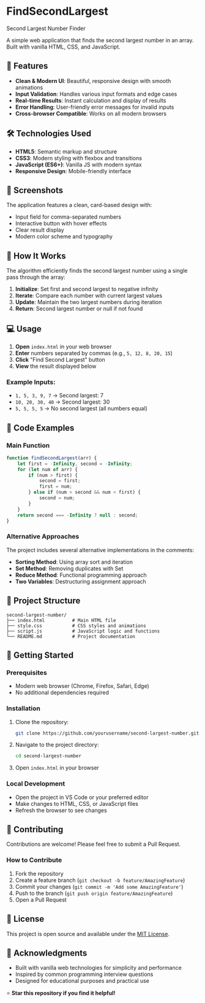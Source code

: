 # FindSecondLargest
Second Largest Number Finder

A simple web application that finds the second largest number in an array. Built with vanilla HTML, CSS, and JavaScript.

## 🚀 Features

- **Clean & Modern UI**: Beautiful, responsive design with smooth animations
- **Input Validation**: Handles various input formats and edge cases
- **Real-time Results**: Instant calculation and display of results
- **Error Handling**: User-friendly error messages for invalid inputs
- **Cross-browser Compatible**: Works on all modern browsers

## 🛠️ Technologies Used

- **HTML5**: Semantic markup and structure
- **CSS3**: Modern styling with flexbox and transitions
- **JavaScript (ES6+)**: Vanilla JS with modern syntax
- **Responsive Design**: Mobile-friendly interface

## 📱 Screenshots

The application features a clean, card-based design with:
- Input field for comma-separated numbers
- Interactive button with hover effects
- Clear result display
- Modern color scheme and typography

## 🎯 How It Works

The algorithm efficiently finds the second largest number using a single pass through the array:

1. **Initialize**: Set first and second largest to negative infinity
2. **Iterate**: Compare each number with current largest values
3. **Update**: Maintain the two largest numbers during iteration
4. **Return**: Second largest number or null if not found

## 💻 Usage

1. **Open** `index.html` in your web browser
2. **Enter** numbers separated by commas (e.g., `5, 12, 8, 20, 15`)
3. **Click** "Find Second Largest" button
4. **View** the result displayed below

### Example Inputs:
- `1, 5, 3, 9, 7` → Second largest: 7
- `10, 20, 30, 40` → Second largest: 30
- `5, 5, 5, 5` → No second largest (all numbers equal)

## 🔧 Code Examples

### Main Function
```javascript
function findSecondLargest(arr) {
    let first = -Infinity, second = -Infinity;
    for (let num of arr) {
        if (num > first) {
            second = first;
            first = num;
        } else if (num > second && num < first) {
            second = num;
        }
    }
    return second === -Infinity ? null : second;
}
```

### Alternative Approaches
The project includes several alternative implementations in the comments:
- **Sorting Method**: Using array sort and iteration
- **Set Method**: Removing duplicates with Set
- **Reduce Method**: Functional programming approach
- **Two Variables**: Destructuring assignment approach

## 📁 Project Structure

```
second-largest-number/
├── index.html          # Main HTML file
├── style.css           # CSS styles and animations
├── script.js           # JavaScript logic and functions
└── README.md           # Project documentation
```

## 🚀 Getting Started

### Prerequisites
- Modern web browser (Chrome, Firefox, Safari, Edge)
- No additional dependencies required

### Installation
1. Clone the repository:
   ```bash
   git clone https://github.com/yourusername/second-largest-number.git
   ```
2. Navigate to the project directory:
   ```bash
   cd second-largest-number
   ```
3. Open `index.html` in your browser

### Local Development
- Open the project in VS Code or your preferred editor
- Make changes to HTML, CSS, or JavaScript files
- Refresh the browser to see changes

## 🤝 Contributing

Contributions are welcome! Please feel free to submit a Pull Request.

### How to Contribute
1. Fork the repository
2. Create a feature branch (`git checkout -b feature/AmazingFeature`)
3. Commit your changes (`git commit -m 'Add some AmazingFeature'`)
4. Push to the branch (`git push origin feature/AmazingFeature`)
5. Open a Pull Request

## 📝 License

This project is open source and available under the [MIT License](LICENSE).

## 🙏 Acknowledgments

- Built with vanilla web technologies for simplicity and performance
- Inspired by common programming interview questions
- Designed for educational purposes and practical use

⭐ **Star this repository if you find it helpful!**
